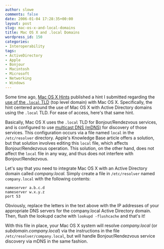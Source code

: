 ```yaml
---
author: slowe
comments: false
date: 2006-01-04 17:28:35+00:00
layout: post
slug: mac-os-x-and-local-domains
title: Mac OS X and .local Domains
wordpress_id: 150
categories:
- Interoperability
tags:
- ActiveDirectory
- Apple
- Bonjour
- Macintosh
- Microsoft
- Networking
- Windows
---
```


Some time ago, [Mac OS X Hints](http://www.macosxhints.com/) published a hint I submitted regarding the [use of the `.local` TLD](http://www.macosxhints.com/article.php?story=20040806232315819) (top level domain) with Mac OS X. Specifically, the hint centered around the use of Mac OS X with Active Directory domains using the `.local` TLD. For ease of access, here's that same hint.

Basically, Mac OS X uses the `.local` TLD for Bonjour/Rendezvous services, and is configured to use [multicast DNS (mDNS)](http://www.multicastdns.org/) for discovery of those services. This configuration occurs via a file named `local` in the `/etc/resolver` directory. Apple's Knowledge Base article offers a solution, but that solution involves editing this `local` file, which affects Bonjour/Rendezvous operation. This solution, on the other hand, does not affect the `local` file in any way, and thus does not interfere with Bonjour/Rendezvous.

Let's say that you need to integrate Mac OS X with an Active Directory domain called _company.local._ Simply create a file in `/etc/resolver` named `company.local` with the following contents:

    nameserver a.b.c.d
    nameserver w.x.y.z
    port 53

Obviously, replace the letters in the text above with the IP addresses of your appropriate DNS servers for the company.local Active Directory domain. Then, flush the lookupd cache with `lookupd -flushcache` and that's it!

With this file in place, your Mac OS X system will resolve _company.local_ (or _subdomain.company.local_) via the instructions in the file `/etc/resolver/company.local`, but will handle Bonjour/Rendezvous service discovery via mDNS in the same fashion.
